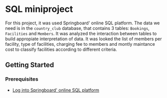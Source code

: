 # SQL miniproject

For this project, it was used Springboard' online SQL platform. The data we need is in the `country_club` database, that contains 3 tables: `Bookings`, `Facilities` and `Members`. It was analyzed the interaction between tables to build appropiate interpretation of data. It was looked the list of members per facility, type of facilities, charging fee to members and montly maintance cost to classify facilities according to different criteria.

## Getting Started

### Prerequisites

- [Log into Springboard' online SQL platform](https://sql.springboard.com/)
